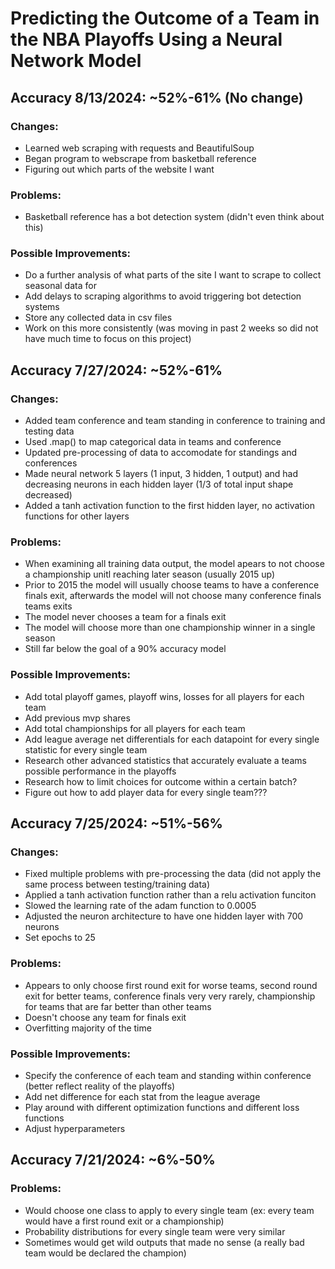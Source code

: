 # Predicting the Outcome of a Team in the NBA Playoffs Using a Neural Network Model
## Accuracy 8/13/2024: ~52%-61% (No change)
### Changes:
- Learned web scraping with requests and BeautifulSoup
- Began program to webscrape from basketball reference
- Figuring out which parts of the website I want

### Problems:
- Basketball reference has a bot detection system (didn't even think about this)

### Possible Improvements:
- Do a further analysis of what parts of the site I want to scrape to collect seasonal data for
- Add delays to scraping algorithms to avoid triggering bot detection systems
- Store any collected data in csv files
- Work on this more consistently (was moving in past 2 weeks so did not have much time to focus on this project)

## Accuracy 7/27/2024: ~52%-61%
### Changes:
- Added team conference and team standing in conference to training and testing data
- Used .map() to map categorical data in teams and conference
- Updated pre-processing of data to accomodate for standings and conferences
- Made neural network 5 layers (1 input, 3 hidden, 1 output) and had decreasing neurons in each hidden layer (1/3 of total input shape decreased)
- Added a tanh activation function to the first hidden layer, no activation functions for other layers

### Problems:
- When examining all training data output, the model apears to not choose a championship unitl reaching later season (usually 2015 up)
- Prior to 2015 the model will usually choose teams to have a conference finals exit, afterwards the model will not choose many conference finals teams exits
- The model never chooses a team for a finals exit
- The model will choose more than one championship winner in a single season
- Still far below the goal of a 90% accuracy model

### Possible Improvements:
- Add total playoff games, playoff wins, losses for all players for each team
- Add previous mvp shares
- Add total championships for all players for each team
- Add league average net differentials for each datapoint for every single statistic for every single team
- Research other advanced statistics that accurately evaluate a teams possible performance in the playoffs
- Research how to limit choices for outcome within a certain batch?
- Figure out how to add player data for every single team???

## Accuracy 7/25/2024: ~51%-56%
### Changes:
- Fixed multiple problems with pre-processing the data (did not apply the same process between testing/training data)
- Applied a tanh activation function rather than a relu activation funciton
- Slowed the learning rate of the adam function to 0.0005
- Adjusted the neuron architecture to have one hidden layer with 700 neurons
- Set epochs to 25

### Problems:
- Appears to only choose first round exit for worse teams, second round exit for better teams, conference finals very very rarely, championship for teams that are far better than other teams
- Doesn't choose any team for finals exit
- Overfitting majority of the time

### Possible Improvements:
- Specify the conference of each team and standing within conference (better reflect reality of the playoffs)
- Add net difference for each stat from the league average
- Play around with different optimization functions and different loss functions
- Adjust hyperparameters

## Accuracy 7/21/2024: ~6%-50%
### Problems:
- Would choose one class to apply to every single team (ex: every team would have a first round exit or a championship)
- Probability distributions for every single team were very similar
- Sometimes would get wild outputs that made no sense (a really bad team would be declared the champion)
